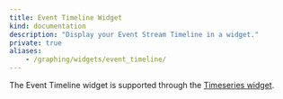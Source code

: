 ```yaml
---
title: Event Timeline Widget
kind: documentation
description: "Display your Event Stream Timeline in a widget."
private: true
aliases:
    - /graphing/widgets/event_timeline/
---
```


<div class="alert alert-warning">The Event Timeline widget is supported through the <a href="https://docs.datadoghq.com/dashboards/widgets/timeseries/">Timeseries widget</a>.</div>
